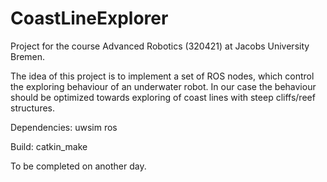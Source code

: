 # CoastLineExplorer

Project for the course Advanced Robotics (320421) at Jacobs University Bremen.

The idea of this project is to implement a set of ROS nodes, which control the exploring behaviour of an underwater robot.
In our case the behaviour should be optimized towards exploring of coast lines with steep cliffs/reef structures.

Dependencies:
uwsim
ros

Build:
catkin_make

To be completed on another day.
